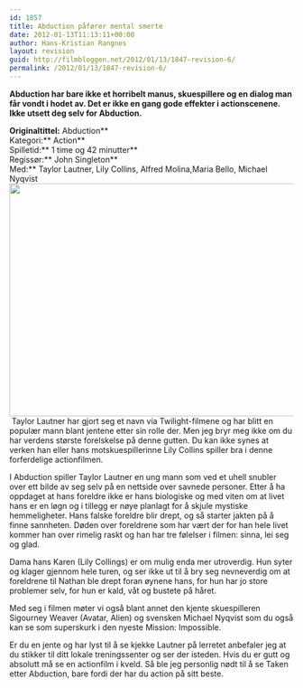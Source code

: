 ```yaml
---
id: 1857
title: Abduction påfører mental smerte
date: 2012-01-13T11:13:11+00:00
author: Hans-Kristian Rangnes
layout: revision
guid: http://filmbloggen.net/2012/01/13/1847-revision-6/
permalink: /2012/01/13/1847-revision-6/
---
```

**Abduction har bare ikke et horribelt manus, skuespillere og en dialog man får vondt i hodet av. Det er ikke en gang gode effekter i actionscenene. Ikke utsett deg selv for Abduction.**<!--more-->

**Originaltittel:** Abduction**  
Kategori:** Action**  
Spilletid:** 1 time og 42 minutter**  
Regissør:** John Singleton**  
Med:** Taylor Lautner, Lily Collins, Alfred Molina,Maria Bello, Michael Nyqvist  
<a href="http://filmbloggen.net/2012/01/13/abduction-paforer-mental-smerte/_dsc9708-nef/" rel="attachment wp-att-1848"><img class="alignnone size-large wp-image-1848" src="http://filmbloggen.net/wp-content/uploads//2012/01/vsghehn5-620x412.jpg" alt="" width="620" height="412" /><br /> </a> Taylor Lautner har gjort seg et navn via Twilight-filmene og har blitt en populær mann blant jentene etter sin rolle der. Men jeg bryr meg ikke om du har verdens største forelskelse på denne gutten. Du kan ikke synes at verken han eller hans motskuespillerinne Lily Collins spiller bra i denne forferdelige actionfilmen.

I Abduction spiller Taylor Lautner en ung mann som ved et uhell snubler over ett bilde av seg selv på en nettside over savnede personer. Etter å ha oppdaget at hans foreldre ikke er hans biologiske og med viten om at livet hans er en løgn og i tillegg er nøye planlagt for å skjule mystiske hemmeligheter. Hans falske foreldre blir drept, og så starter jakten på å finne sannheten. Døden over foreldrene som har vært der for han hele livet kommer han over rimelig raskt og han har tre følelser i filmen: sinna, lei seg og glad.

Dama hans Karen (Lily Collings) er om mulig enda mer utroverdig. Hun syter og klager gjennom hele turen, og ser ikke ut til å bry seg nevneverdig om at foreldrene til Nathan ble drept foran øynene hans, for hun har jo store problemer selv, for hun er kald, våt og bustete på håret.

Med seg i filmen møter vi også blant annet den kjente skuespilleren Sigourney Weaver (Avatar, Alien) og svensken Michael Nyqvist som du også kan se som superskurk i den nyeste Mission: Impossible.

Er du en jente og har lyst til å se kjekke Lautner på lerretet anbefaler jeg at du stikker til ditt lokale treningssenter og ser der isteden. Hvis du er gutt og absolutt må se en actionfilm i kveld. Så ble jeg personlig nødt til å se Taken etter Abduction, bare fordi der har du action på sitt beste.